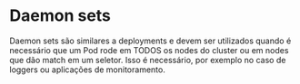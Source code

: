# Daemon sets

Daemon sets são similares a deployments e devem ser utilizados quando é necessário que um Pod rode em TODOS os nodes do cluster ou em nodes que dão match em um seletor. Isso é necessário, por exemplo no caso de loggers ou aplicações de monitoramento.
